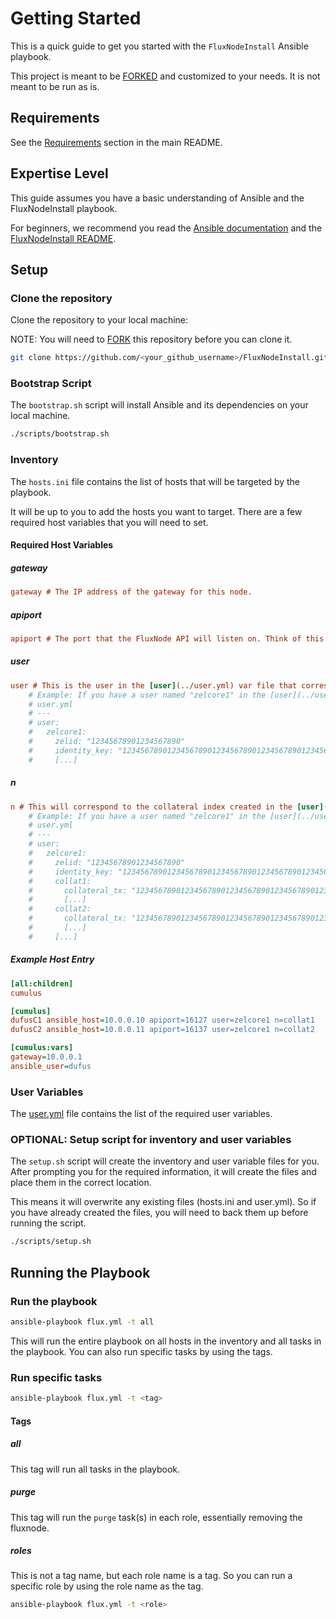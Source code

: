 Getting Started
===============

This is a quick guide to get you started with the `FluxNodeInstall` Ansible playbook.

This project is meant to be [FORKED](https://docs.github.com/en/get-started/quickstart/fork-a-repo) and customized to your needs. It is not meant to be run as is.

## Requirements

See the [Requirements](../README.md#requirements) section in the main README.

## Expertise Level

This guide assumes you have a basic understanding of Ansible and the FluxNodeInstall playbook.

For beginners, we recommend you read the [Ansible documentation](https://docs.ansible.com/ansible/latest/index.html) and the [FluxNodeInstall README](../README.md).

## Setup

### Clone the repository

Clone the repository to your local machine:

NOTE: You will need to [FORK](https://docs.github.com/en/get-started/quickstart/fork-a-repo) this repository before you can clone it.

```bash
git clone https://github.com/<your_github_username>/FluxNodeInstall.git
```

### Bootstrap Script

The `bootstrap.sh` script will install Ansible and its dependencies on your local machine.

```bash
./scripts/bootstrap.sh
```

### Inventory

The `hosts.ini` file contains the list of hosts that will be targeted by the playbook.

It will be up to you to add the hosts you want to target. There are a few required host variables that you will need to set.

#### Required Host Variables

##### gateway

```ini
gateway # The IP address of the gateway for this node.
```

##### apiport

```ini
apiport # The port that the FluxNode API will listen on. Think of this as the UPnP Api Port.
```

##### user

```ini
user # This is the user in the [user](../user.yml) var file that corresponds with the Zelcore user and collateral information.
    # Example: If you have a user named "zelcore1" in the [user](../user.yml) var file, then you would put "zelcore1" here.
    # user.yml
    # ---
    # user:
    #   zelcore1:
    #     zelid: "12345678901234567890"
    #     identity_key: "1234567890123456789012345678901234567890123456789012345678901234"
    #     [...]
```

##### n

```ini
n # This will correspond to the collateral index created in the [user](../user.yml) var file.
    # Example: If you have a user named "zelcore1" in the [user](../user.yml) var file, and you have a several collateral items, you would put the corresponding one on the host.
    # user.yml
    # ---
    # user:
    #   zelcore1:
    #     zelid: "12345678901234567890"
    #     identity_key: "1234567890123456789012345678901234567890123456789012345678901234"
    #     collat1:
    #       collateral_tx: "1234567890123456789012345678901234567890123456789012345678901234"
    #       [...]
    #     collat2:
    #       collateral_tx: "1234567890123456789012345678901234567890123456789012345678901234"
    #       [...]
    #     [...]
```

##### Example Host Entry

```ini
[all:children]
cumulus

[cumulus]
dufusC1 ansible_host=10.0.0.10 apiport=16127 user=zelcore1 n=collat1
dufusC2 ansible_host=10.0.0.11 apiport=16137 user=zelcore1 n=collat2

[cumulus:vars]
gateway=10.0.0.1
ansible_user=dufus
```

### User Variables

The [user.yml](../user.yml) file contains the list of the required user variables.

### OPTIONAL: Setup script for inventory and user variables

The `setup.sh` script will create the inventory and user variable files for you. After prompting you for the required information, it will create the files and place them in the correct location.

This means it will overwrite any existing files (hosts.ini and user.yml). So if you have already created the files, you will need to back them up before running the script.

```bash
./scripts/setup.sh
```

## Running the Playbook

### Run the playbook

```bash
ansible-playbook flux.yml -t all
```
This will run the entire playbook on all hosts in the inventory and all tasks in the playbook. You can also run specific tasks by using the tags.

### Run specific tasks

```bash
ansible-playbook flux.yml -t <tag>
```

#### Tags

##### all

This tag will run all tasks in the playbook.

##### purge

This tag will run the `purge` task(s) in each role, essentially removing the fluxnode.

##### roles

This is not a tag name, but each role name is a tag. So you can run a specific role by using the role name as the tag.

```bash
ansible-playbook flux.yml -t <role>
```
